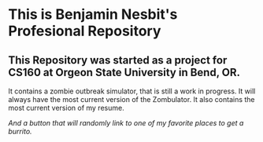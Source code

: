 # This is Benjamin Nesbit's Profesional Repository

## This Repository was started as a project for CS160 at Orgeon State University in Bend, OR.
It contains a zombie outbreak simulator, that is still a work in progress. It will always have the most
	current version of the Zombulator.
It also contains the most current version of my resume.





*And a button that will randomly link to one of my favorite places to get a burrito.*
